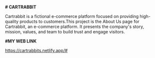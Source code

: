**# CARTRABBIT**

Cartrabbit is a fictional e-commerce platform focused on providing high-quality products to customers.This project is the About Us page for Cartrabbit, an e-commerce platform. It presents the company's story, mission, values, and team to build trust and engage visitors.


**#MY WEB LINK**

https://cartrabbits.netlify.app/#
